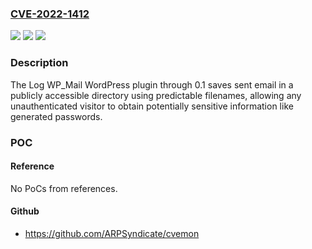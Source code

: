 ### [CVE-2022-1412](https://cve.mitre.org/cgi-bin/cvename.cgi?name=CVE-2022-1412)
![](https://img.shields.io/static/v1?label=Product&message=Log%20WP_Mail&color=blue)
![](https://img.shields.io/static/v1?label=Version&message=0.1%3C%3D%200.1%20&color=brighgreen)
![](https://img.shields.io/static/v1?label=Vulnerability&message=CWE-200%20Information%20Exposure&color=brighgreen)

### Description

The Log WP_Mail WordPress plugin through 0.1 saves sent email in a publicly accessible directory using predictable filenames, allowing any unauthenticated visitor to obtain potentially sensitive information like generated passwords.

### POC

#### Reference
No PoCs from references.

#### Github
- https://github.com/ARPSyndicate/cvemon

